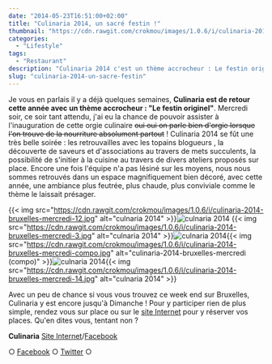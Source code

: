 ```yaml
---
date: "2014-05-23T16:51:00+02:00"
title: "Culinaria 2014, un sacré festin !"
thumbnail: "https://cdn.rawgit.com/crokmou/images/1.0.6/i/culinaria-2014-bruxelles-mercredi.jpg"
categories:
  - "Lifestyle"
tags:
  - "Restaurant"
description: "Culinaria 2014 c'est un thème accrocheur : Le festin originel. Mercredi soir j'ai eu la chance de pouvoir assister à l'inauguration de cette orgie culinaire"
slug: "culinaria-2014-un-sacre-festin"
---
```


Je vous en parlais il y a déjà quelques semaines, **Culinaria est de retour cette année avec un thème accrocheur : "Le festin originel"**. Mercredi soir, ce soir tant attendu, j'ai eu la chance de pouvoir assister à l'inauguration de cette orgie culinaire <del>oui oui on parle bien d'orgie lorsque l'on trouve de la nourriture absolument partout</del> ! Culinaria 2014 se fût une très belle soirée : les retrouvailles avec les topains blogueurs , la découverte de saveurs et d'associations au travers de mets succulents, la possibilité de s'initier à la cuisine au travers de divers ateliers proposés sur place. Encore une fois l'équipe n'a pas lésiné sur les moyens, nous nous sommes retrouvés dans un espace magnifiquement bien décoré, avec cette année, une ambiance plus feutrée, plus chaude, plus conviviale comme le thème le laissait présager.

{{< img src="https://cdn.rawgit.com/crokmou/images/1.0.6/i/culinaria-2014-bruxelles-mercredi-12.jpg" alt="culnaria 2014" >}}![culnaria 2014](https://cdn.rawgit.com/crokmou/images/1.0.6/i/culinaria-2014-bruxelles-mercredi-1.jpg) {{< img src="https://cdn.rawgit.com/crokmou/images/1.0.6/i/culinaria-2014-bruxelles-mercredi-3.jpg" alt="culnaria 2014" >}}![culnaria 2014](https://cdn.rawgit.com/crokmou/images/1.0.6/i/culinaria-2014-bruxelles-mercredi-10.jpg){{< img src="https://cdn.rawgit.com/crokmou/images/1.0.6/i/culinaria-2014-bruxelles-mercredi-compo.jpg" alt="culinaria-2014-bruxelles-mercredi (compo)" >}}![culnaria 2014](https://cdn.rawgit.com/crokmou/images/1.0.6/i/culinaria-2014-bruxelles-mercredi-4.jpg){{< img src="https://cdn.rawgit.com/crokmou/images/1.0.6/i/culinaria-2014-bruxelles-mercredi-14.jpg" alt="culnaria 2014" >}}

Avec un peu de chance si vous vous trouvez ce week end sur Bruxelles, Culinaria y est encore jusqu'à Dimanche ! Pour y participer rien de plus simple, rendez vous sur place ou sur le [site Internet](http://www.culinariasquare.com/) pour y réserver vos places. Qu'en dites vous, tentant non ?

**Culinaria** [Site Internet](http://www.culinariasquare.com/)/[Facebook](https://www.facebook.com/culinariabelgium)

○ [Facebook](https://www.facebook.com/crokmou.blog) ○ [Twitter](https://twitter.com/Crokmou) ○